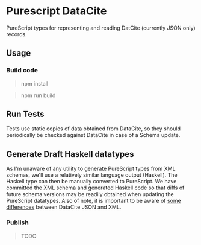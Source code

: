 # Purescript DataCite

PureScript types for representing and reading DatCite (currently JSON only)
records.

## Usage


### Build code

> npm install

> npm run build

## Run Tests

Tests use static copies of data obtained from DataCite, so they
should periodically be checked against DataCite in case of a
Schema update.

## Generate Draft Haskell datatypes

As I'm unaware of any utility to generate PureScript types
from XML schemas, we'll use a relatively similar language output
(Haskell). The Haskell type can then be manually converted to PureScript.
We have committed the XML schema and generated Haskell code so that
diffs of future schema versions may be readily obtained when
updating the PureScript datatypes. Also of note, it is important to
be aware of [some differences](https://blog.datacite.org/introducing-datacite-json/)
between DataCite JSON and XML.

### Publish

> TODO
